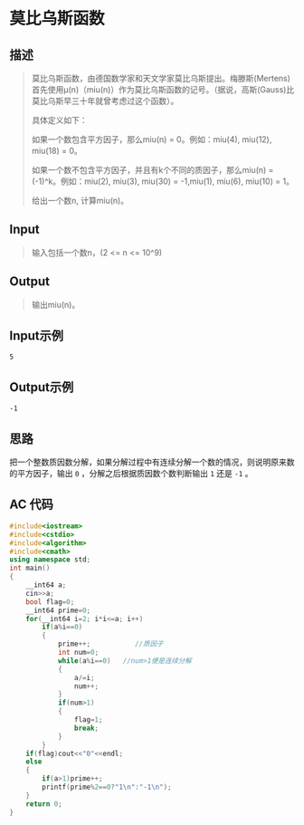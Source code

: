 # 莫比乌斯函数

## **描述**

> 莫比乌斯函数，由德国数学家和天文学家莫比乌斯提出。梅滕斯(Mertens)首先使用μ(n)（miu(n)）作为莫比乌斯函数的记号。（据说，高斯(Gauss)比莫比乌斯早三十年就曾考虑过这个函数）。
>
> 具体定义如下：
>
> 如果一个数包含平方因子，那么miu(n) = 0。例如：miu(4), miu(12), miu(18) = 0。
>
> 如果一个数不包含平方因子，并且有k个不同的质因子，那么miu(n) = (-1)^k。例如：miu(2), miu(3), miu(30) = -1,miu(1), miu(6), miu(10) = 1。
>
> 给出一个数n, 计算miu(n)。



## **Input**

> 输入包括一个数n，(2 <= n <= 10^9)



## **Output**

> 输出miu(n)。



## **Input示例**

    5


## **Output示例**

    -1



## **思路**

把一个整数质因数分解，如果分解过程中有连续分解一个数的情况，则说明原来数的平方因子，输出 `0` ，分解之后根据质因数个数判断输出 `1` 还是 `-1` 。



## **AC 代码**

```cpp
#include<iostream>
#include<cstdio>
#include<algorithm>
#include<cmath>
using namespace std;
int main()
{
    __int64 a;
    cin>>a;
    bool flag=0;
    __int64 prime=0;
    for(__int64 i=2; i*i<=a; i++)
        if(a%i==0)
        {
            prime++;           //质因子
            int num=0;
            while(a%i==0)   //num>1便是连续分解
            {
                a/=i;
                num++;
            }
            if(num>1)
            {
                flag=1;
                break;
            }
        }
    if(flag)cout<<"0"<<endl;
    else
    {
        if(a>1)prime++;
        printf(prime%2==0?"1\n":"-1\n");
    }
    return 0;
}
```

